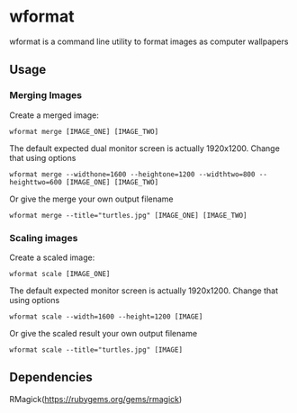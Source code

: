 # wformat

wformat is a command line utility to format images as computer
wallpapers

## Usage

### Merging Images

Create a merged image:

`wformat merge [IMAGE_ONE] [IMAGE_TWO]`

The default expected dual monitor screen is actually 1920x1200. Change
that using options

`wformat merge --widthone=1600 --heightone=1200 --widthtwo=800
--heighttwo=600 [IMAGE_ONE] [IMAGE_TWO]`

Or give the merge your own output filename

`wformat merge --title="turtles.jpg" [IMAGE_ONE] [IMAGE_TWO]`

### Scaling images

Create a scaled image:

`wformat scale [IMAGE_ONE]`

The default expected monitor screen is actually 1920x1200. Change
that using options

`wformat scale --width=1600 --height=1200 [IMAGE]`

Or give the scaled result your own output filename

`wformat scale --title="turtles.jpg" [IMAGE]`

## Dependencies

RMagick(https://rubygems.org/gems/rmagick)

